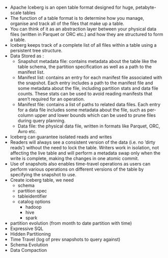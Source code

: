 - Apache Iceberg is an open table format designed for huge, petabyte-scale tables
- The function of a table format is to determine how you manage, organise and track all of the files that make up a table. 
- You can think of it as an abstraction layer between your physical data files (written in Parquet or ORC etc.) and how they are structured to form a table.
- Iceberg keeps track of a complete list of all files within a table using a persistent tree structure.
- Data Stored as :
    - Snapshot metadata file: contains metadata about the table like the table schema, the partition specification as well as a path to the manifest list.
    - Manifest list: contains an entry for each manifest file associated with the snapshot. Each entry includes a path to the manifest file and some metadata about the file, including partition stats and data file counts. These stats can be used to avoid reading manifests that aren’t required for an operation.
    - Manifest file: contains a list of paths to related data files. Each entry for a data file includes some metadata about the file, such as per-column upper and lower bounds which can be used to prune files during query planning.
    - Data file: the physical data file, written in formats like Parquet, ORC, Avro etc.
- Iceberg can guarantee isolated reads and writes
- Readers will always see a consistent version of the data (i.e. no ‘dirty reads’) without the need to lock the table. Writers work in isolation, not affecting the live table and will perform a metadata swap only when the write is complete, making the changes in one atomic commit. 
- Use of snapshots also enables time-travel operations as users can perform various operations on different versions of the table by specifying the snapshot to use.
- Create iceberg table, we need 
    - schema
    - partition spec
    - tableidentifier
    - catalog options 
        - hadoop
        - hive
        - spark
- partition evolution (from month to date partition with time)
- Expressive SQL 
- Hidden Partitioning
- Time Travel  (log of prev snapshots to query against)
- Schema Evolution
- Data Compaction 